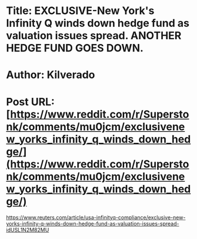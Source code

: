 # Title: EXCLUSIVE-New York's Infinity Q winds down hedge fund as valuation issues spread. ANOTHER HEDGE FUND GOES DOWN.
# Author: Kilverado
# Post URL: [https://www.reddit.com/r/Superstonk/comments/mu0jcm/exclusivenew_yorks_infinity_q_winds_down_hedge/](https://www.reddit.com/r/Superstonk/comments/mu0jcm/exclusivenew_yorks_infinity_q_winds_down_hedge/)


https://www.reuters.com/article/usa-infinityq-compliance/exclusive-new-yorks-infinity-q-winds-down-hedge-fund-as-valuation-issues-spread-idUSL1N2M82MU